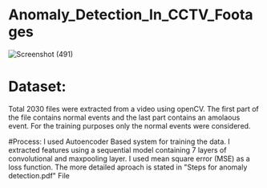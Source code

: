 # Anomaly_Detection_In_CCTV_Footages

![Screenshot (491)](https://user-images.githubusercontent.com/61627644/172300208-2a3337c1-a9f7-4df1-8e54-028a760cf3be.png)







# Dataset:
Total 2030 files were extracted from a video using openCV. The first part of the file contains normal events and the last part contains  an amolaous event. For the training purposes only the normal events were considered.

#Process:
I used Autoencoder Based system for training the data. I extracted features using a sequential model containing 7 layers of convolutional and maxpooling layer. I used mean square error (MSE) as a loss function. The more detailed aproach is stated in "Steps for anomaly detection.pdf" File
